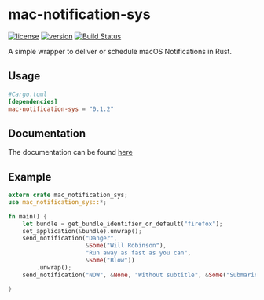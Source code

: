 # mac-notification-sys

[![license](https://img.shields.io/crates/l/mac-notification-sys.svg)](https://crates.io/crates/mac-notification-sys/)
[![version](https://img.shields.io/crates/v/mac-notification-sys.svg)](https://crates.io/crates/mac-notification-sys/)
[![Build Status](https://travis-ci.com/h4llow3En/mac-notification-sys.svg?token=nfC1sQZDhGQq93RfYx3k&branch=master)](https://travis-ci.com/h4llow3En/mac-notification-sys)

A simple wrapper to deliver or schedule macOS Notifications in Rust.

## Usage

```toml
#Cargo.toml
[dependencies]
mac-notification-sys = "0.1.2"
```
## Documentation
The documentation can be found [here](https://h4llow3en.github.io/mac-notification-sys/mac_notification_sys/)

## Example

```rust
extern crate mac_notification_sys;
use mac_notification_sys::*;

fn main() {
    let bundle = get_bundle_identifier_or_default("firefox");
    set_application(&bundle).unwrap();
    send_notification("Danger",
                      &Some("Will Robinson"),
                      "Run away as fast as you can",
                      &Some("Blow"))
        .unwrap();
    send_notification("NOW", &None, "Without subtitle", &Some("Submarine")).unwrap();

}
```
